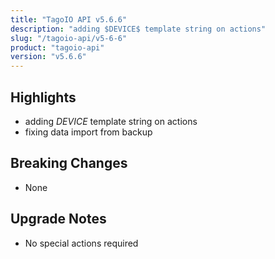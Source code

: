 ```yaml
---
title: "TagoIO API v5.6.6"
description: "adding $DEVICE$ template string on actions"
slug: "/tagoio-api/v5-6-6"
product: "tagoio-api"
version: "v5.6.6"
---
```


## Highlights

- adding $DEVICE$ template string on actions
- fixing data import from backup

## Breaking Changes

- None

## Upgrade Notes

- No special actions required
